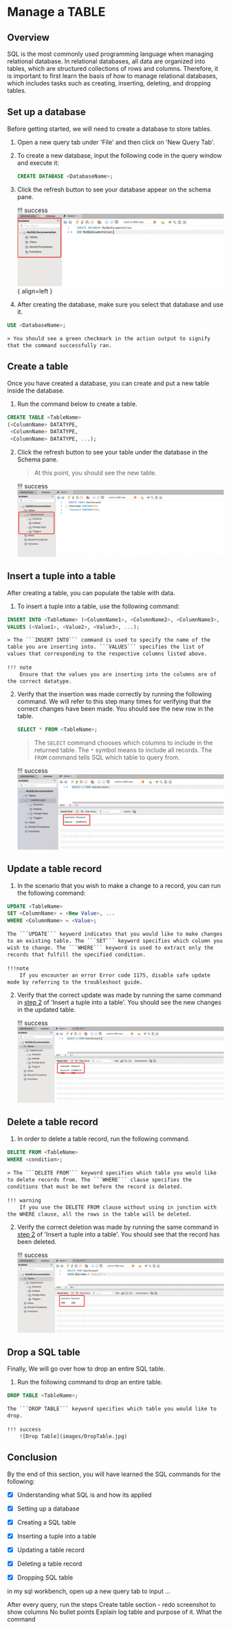 # Manage a TABLE

## Overview
SQL is the most commonly used programming language when managing relational database. In relational databases, all data are organized into tables, which are structured collections of rows and columns. Therefore, it is important to first learn the basis of how to manage relational databases, which includes tasks such as creating, inserting, deleting, and dropping tables.

## Set up a database
Before getting started, we will need to create a database to store tables.

1. Open a new query tab under 'File' and then click on 'New Query Tab'.

1. To create a new database, input the following code in the query window and execute it:

    ``` sql
    CREATE DATABASE <DatabaseName>;    
    ```

2. Click the refresh button to see your database appear on the schema pane. 

    !!! success
        ![Image title](./images/DatabaseName4.jpg){ align=left }


3. After creating the database, make sure you select that database and use it. 
``` sql
USE <DatabaseName>;
```

    > You should see a green checkmark in the action output to signify that the command successfully ran.

## Create a table
Once you have created a database, you can create and put a new table inside the database. 

1. Run the command below to create a table.
``` sql
CREATE TABLE <TableName>        
(<ColumnName> DATATYPE,         
 <ColumnName> DATATYPE,         
 <ColumnName> DATATYPE, ...);
```

2. Click the refresh button to see your table under the database in the Schema pane.


    > At this point, you should see the new table.

    !!! success
        ![CreateTable](images/CreateTable.jpg)

## Insert a tuple into a table
After creating a table, you can populate the table with data.

1. To insert a tuple into a table, use the following command:
``` sql
INSERT INTO <TableName> (<ColumnName1>, <ColumnName2>, <ColumnName3>, ...) 
VALUES (<Value1>, <Value2>, <Value3>, ...); 
```

    > The ```INSERT INTO``` command is used to specify the name of the table you are inserting into. ```VALUES``` specifies the list of values that corresponding to the respective columns listed above.

    !!! note
        Ensure that the values you are inserting into the columns are of the correct datatype.


2. Verify that the insertion was made correctly by running the following command.  We will refer to this step many times for verifying that the correct changes have been made. You should see the new row in the table.

    ``` sql
    SELECT * FROM <TableName>;
    ```

    > The ```SELECT``` command chooses which columns to include in the returned table. The ```*``` symbol means to include all records. The ```FROM``` command tells SQL which table to query from.

    !!! success
        ![Image title](images/VerifyTable.jpg)

## Update a table record
1. In the scenario that you wish to make a change to a record, you can run the following command:
``` sql
UPDATE <TableName>
SET <ColumnName> = <New Value>, ...
WHERE <ColumnName> = <Value>;
```
    The ```UPDATE``` keyword indicates that you would like to make changes to an existing table. The ```SET``` keyword specifies which column you wish to change. The ```WHERE``` keyword is used to extract only the records that fulfill the specified condition.

    !!!note
        If you encounter an error Error code 1175, disable safe update mode by referring to the troubleshoot guide.

2. Verify that the correct update was made by running the same command in [step 2](task1.md#insert-a-tuple-into-a-table) of 'Insert a tuple into a table'. You should see the new changes in the updated table.

    !!! success
        ![Update Table Record](images/UpdateTable.jpg)

## Delete a table record

1. In order to delete a table record, run the following command.
``` sql
DELETE FROM <TableName>
WHERE <condition>;
```
    > The ```DELETE FROM``` keyword specifies which table you would like to delete records from. The ```WHERE``` clause specifies the conditions that must be met before the record is deleted.

    !!! warning
        If you use the DELETE FROM clause without using in junction with the WHERE clause, all the rows in the table will be deleted.

2. Verify the correct deletion was made by running the same command in [step 2](task1.md#insert-a-tuple-into-a-table) of 'Insert a tuple into a table'. You should see that the record has been deleted. 


    !!! success
        ![Delete Table Record](images/DeleteTableData.jpg)



## Drop a SQL table
Finally, We will go over how to drop an entire SQL table. 

1. Run the following command to drop an entire table.
``` sql
DROP TABLE <TableName>;
```
    The ```DROP TABLE``` keyword specifies which table you would like to drop.

    !!! success
        ![Drop Table](images/DropTable.jpg)


## Conclusion
By the end of this section, you will have learned the SQL commands for the following:

- [x] Understanding what SQL is and how its applied
- [x] Setting up a database
- [x] Creating a SQL table
- [x] Inserting a tuple into a table
- [x] Updating a table record
- [x] Deleting a table record
- [x] Dropping SQL table


in my sql workbench, open up a new query tab to input ...

After every query, run the steps
Create table section - redo screenshot to show columns
No bullet points
Explain log table and purpose of it.
What the command 